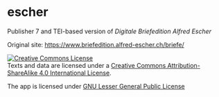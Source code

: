 # escher

Publisher 7 and TEI-based version of *Digitale Briefedition Alfred Escher*

Original site: https://www.briefedition.alfred-escher.ch/briefe/

<a rel="license" href="http://creativecommons.org/licenses/by-sa/4.0/"><img alt="Creative Commons License" style="border-width:0" src="https://i.creativecommons.org/l/by-sa/4.0/80x15.png" /></a><br />Texts and data are licensed under a <a rel="license" href="http://creativecommons.org/licenses/by-sa/4.0/">Creative Commons Attribution-ShareAlike 4.0 International License</a>.

The app is licensed under [GNU Lesser General Public License](http://www.gnu.org/licenses/lgpl-3.0.en.html)
